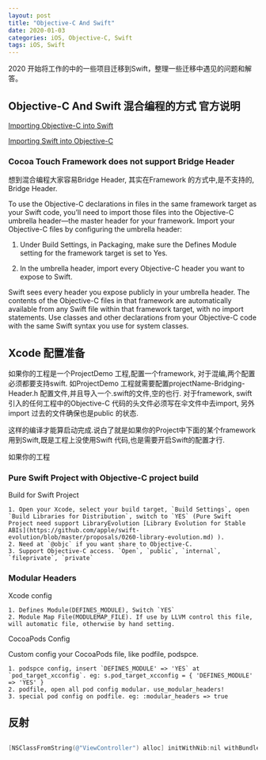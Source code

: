 ```yaml
---
layout: post
title: "Objective-C And Swift"
date: 2020-01-03
categories: iOS, Objective-C, Swift
tags: iOS, Swift
---
```


2020 开始将工作的中的一些项目迁移到Swift，整理一些迁移中遇见的问题和解答。

## Objective-C And Swift 混合编程的方式 官方说明

[Importing Objective-C into Swift](https://developer.apple.com/documentation/swift/imported_c_and_objective-c_apis/importing_objective-c_into_swift)

[Importing Swift into Objective-C](https://developer.apple.com/documentation/swift/imported_c_and_objective-c_apis/importing_swift_into_objective-c)

### Cocoa Touch Framework does not support Bridge Header

想到混合编程大家容易Bridge Header, 其实在Framework 的方式中,是不支持的, Bridge Header.

To use the Objective-C declarations in files in the same framework target as your Swift code, you’ll need to import those files into the Objective-C umbrella header—the master header for your framework. Import your Objective-C files by configuring the umbrella header:

1. Under Build Settings, in Packaging, make sure the Defines Module setting for the framework target is set to Yes.

2. In the umbrella header, import every Objective-C header you want to expose to Swift.

Swift sees every header you expose publicly in your umbrella header. The contents of the Objective-C files in that framework are automatically available from any Swift file within that framework target, with no import statements. Use classes and other declarations from your Objective-C code with the same Swift syntax you use for system classes.

## Xcode 配置准备

如果你的工程是一个ProjectDemo 工程,配置一个framework, 对于混编,两个配置必须都要支持swift.
如ProjectDemo 工程就需要配置projectName-Bridging-Header.h 配置文件,并且导入一个.swift的文件,空的也行.
对于framework, swift 引入的任何工程中的Objective-C 代码的头文件必须写在伞文件中去import, 另外import 过去的文件确保也是public 的状态.

这样的编译才能算启动完成.说白了就是如果你的Project中下面的某个framework 用到Swift,既是工程上没使用Swift 代码,也是需要开启Swift的配置才行.

如果你的工程

### Pure Swift Project with Objective-C project build

Build for Swift Project

    1. Open your Xcode, select your build target, `Build Settings`, open `Build Libraries for Distribution`, switch to `YES` (Pure Swift Project need support LibraryEvolution [Library Evolution for Stable ABIs](https://github.com/apple/swift-evolution/blob/master/proposals/0260-library-evolution.md) ).
    2. Need at `@objc` if you want share to Objective-C.
    3. Support Objective-C access. `Open`, `public`, `internal`, `fileprivate`, `private`

### Modular Headers

Xcode config

    1. Defines Module(DEFINES_MODULE), Switch `YES`
    2. Module Map File(MODULEMAP_FILE). If use by LLVM control this file, will automatic file, otherwise by hand setting.

CocoaPods Config

Custom config your CocoaPods file, like podfile, podspce.

    1. podspce config, insert `DEFINES_MODULE' => 'YES` at `pod_target_xcconfig`. eg: s.pod_target_xcconfig = { 'DEFINES_MODULE' => 'YES' }
    2. podfile, open all pod config modular. use_modular_headers!
    3. special pod config on podfile. eg: :modular_headers => true

## 反射

```Objective-C

[NSClassFromString(@"ViewController") alloc] initWithNib:nil withBundle:nil];

```

``` Swift

```